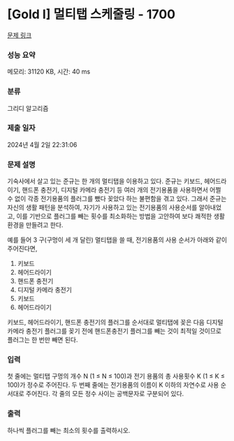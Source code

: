 # [Gold I] 멀티탭 스케줄링 - 1700 

[문제 링크](https://www.acmicpc.net/problem/1700) 

### 성능 요약

메모리: 31120 KB, 시간: 40 ms

### 분류

그리디 알고리즘

### 제출 일자

2024년 4월 2일 22:31:06

### 문제 설명

<p>기숙사에서 살고 있는 준규는 한 개의 멀티탭을 이용하고 있다. 준규는 키보드, 헤어드라이기, 핸드폰 충전기, 디지털 카메라 충전기 등 여러 개의 전기용품을 사용하면서 어쩔 수 없이 각종 전기용품의 플러그를 뺐다 꽂았다 하는 불편함을 겪고 있다. 그래서 준규는 자신의 생활 패턴을 분석하여, 자기가 사용하고 있는 전기용품의 사용순서를 알아내었고, 이를 기반으로 플러그를 빼는 횟수를 최소화하는 방법을 고안하여 보다 쾌적한 생활환경을 만들려고 한다.</p>

<p>예를 들어 3 구(구멍이 세 개 달린) 멀티탭을 쓸 때, 전기용품의 사용 순서가 아래와 같이 주어진다면, </p>

<ol>
	<li>키보드</li>
	<li>헤어드라이기</li>
	<li>핸드폰 충전기</li>
	<li>디지털 카메라 충전기</li>
	<li>키보드</li>
	<li>헤어드라이기</li>
</ol>

<p>키보드, 헤어드라이기, 핸드폰 충전기의 플러그를 순서대로 멀티탭에 꽂은 다음 디지털 카메라 충전기 플러그를 꽂기 전에 핸드폰충전기 플러그를 빼는 것이 최적일 것이므로 플러그는 한 번만 빼면 된다. </p>

### 입력 

 <p>첫 줄에는 멀티탭 구멍의 개수 N (1 ≤ N ≤ 100)과 전기 용품의 총 사용횟수 K (1 ≤ K ≤ 100)가 정수로 주어진다. 두 번째 줄에는 전기용품의 이름이 K 이하의 자연수로 사용 순서대로 주어진다. 각 줄의 모든 정수 사이는 공백문자로 구분되어 있다. </p>

### 출력 

 <p>하나씩 플러그를 빼는 최소의 횟수를 출력하시오. </p>

